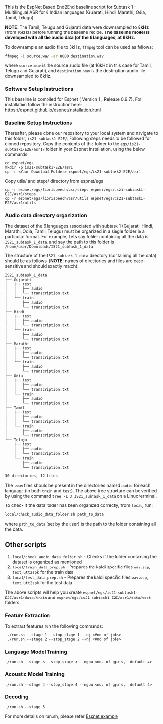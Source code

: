 This is the EspNet Based End2End baseline script for Subtask 1 - Multilingual ASR for 6 Indian languages (Gujarati, Hindi, Marathi, Odia, Tamil, Telugu).

**NOTE**: The Tamil, Telugu and Gujarati data were downsampled to **8kHz** (from 16kHz) before running the baseline recipe. **The baseline model is developed with all the audio data (of the 6 languages) at 8kHz.**

To downsample an audio file to 8kHz, `ffmpeg` tool can be used as follows:

```bash
ffmpeg -i source.wav -ar 8000 destination.wav
```
where `source.wav` is the source audio file (at 16kHz in this case for Tamil, Telugu and Gujarati), and `destination.wav` is the destination audio file downsampled to 8kHz.

### Software Setup Instructions
This baseline is compiled for Espnet ( Version 1 , Release 0.9.7). 
For installation follow the instruction here: https://espnet.github.io/espnet/installation.html

###  Baseline Setup Instructions
Thereafter, please clone our repository to your local system and navigate to this folder, `is21-subtask1-E2E/`. Following steps needs to be followed for cloned repository.  Copy the contents of this folder to the `egs/is21-subtask1-E2E/asr1/` folder in your Espnet installation, using the below commands 

    cd espnet/egs
    mkdir -p is21-subtask1-E2E/asr1
    cp -r <Your Download Folder> espnet/egs/is21-subtask2-E2E/asr1
    
Copy utils/ and steps/ directory from espnet/egs  

    cp -r espnet/egs/librispeech/asr/steps espnet/egs/is21-subtask1-E2E/asr1/steps 
    cp -r espnet/egs/librispeech/asr/utils espnet/egs/is21-subtask1-E2E/asr1/utils 


### Audio data directory organization

The dataset of the 6 languages associated with subtask 1 (Gujarati, Hindi, Marathi, Odia, Tamil, Telugu) must be organized in a single folder in a particular format. For example, Lets say folder containing all the data is `IS21_subtask_1_data`, and say the path to this folder is `/home/user/Downloads/IS21_subtask_1_data`


 The structure of the `IS21_subtask_1_data` directory (containing all the data) should be as follows:
 (__NOTE__: names of directories and files are case-sensitive and should exactly match):
```bash
IS21_subtask_1_data
├── Gujarati
│   ├── test
│   │   ├── audio
│   │   └── transcription.txt
│   └── train
│       ├── audio
│       └── transcription.txt
├── Hindi
│   ├── test
│   │   ├── audio
│   │   └── transcription.txt
│   └── train
│       ├── audio
│       └── transcription.txt
├── Marathi
│   ├── test
│   │   ├── audio
│   │   └── transcription.txt
│   └── train
│       ├── audio
│       └── transcription.txt
├── Odia
│   ├── test
│   │   ├── audio
│   │   └── transcription.txt
│   └── train
│       ├── audio
│       └── transcription.txt
├── Tamil
│   ├── test
│   │   ├── audio
│   │   └── transcription.txt
│   └── train
│       ├── audio
│       └── transcription.txt
└── Telugu
    ├── test
    │   ├── audio
    │   └── transcription.txt
    └── train
        ├── audio
        └── transcription.txt

30 directories, 12 files
```
The `.wav` files should be present in the directories named `audio` for each language (in both `train` and `test`). The above tree structure can be verified by using the command `tree -L 3 IS21_subtask_1_data` on a Linux terminal.

To check if the data folder has been organized correctly, from `local`, run:
```bash
local/check_audio_data_folder.sh path_to_data
```
where `path_to_data` (set by the user) is the path to the folder containing all the data.

## Other scripts

1) `local/check_audio_data_folder.sh` - Checks if the folder containing the dataset is organized as mentioned
2) `local/train_data_prep.sh` - Prepares the kaldi specific files `wav.scp`, `text`, `utt2spk` for the train data
3) `local/test_data_prep.sh` - Prepares the kaldi specific files `wav.scp`, `text`, `utt2spk` for the test data

The above scripts will help you create `espnet/egs/is21-subtask1-E2E/asr1/data/train` and `espnet/egs/is21-subtask1-E2E/asr1/data/test` folders. 

### Feature Extraction 

To extract features run the following commands: 

     ./run.sh --stage 1 --stop_stage 1 --nj <#no of jobs> 
     ./run.sh --stage 2 --stop_stage 2 --nj <#no of jobs> 

### Language Model Training 

    ./run.sh --stage 3 --stop_stage 3 --ngpu <no. of gpu's,  default 4> 

### Acoustic Model Training 

    ./run.sh --stage 4 --stop_stage 4 --ngpu <no. of gpu's,  default 4>

### Decoding 

    ./run.sh --stage 5  

For more details on run.sh, please refer [Espnet example](https://espnet.github.io/espnet/tutorial.html) 